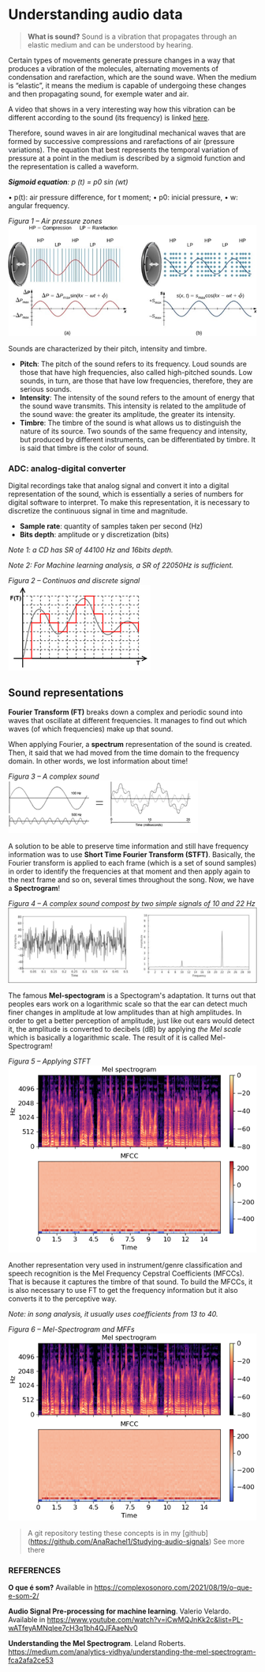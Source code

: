 # **Understanding audio data**

> **What is sound?**
> Sound is a vibration that propagates through an elastic medium and can be understood by hearing. 

Certain types of movements generate pressure changes in a way that produces a vibration of the molecules, alternating movements of condensation and rarefaction, which are the sound wave. When the medium is “elastic”, it means the medium is capable of undergoing these changes and then propagating sound, for exemple water and air.

A video that shows in a very interesting way how this vibration can be different according to the sound (its frequency) is linked [here](https://www.youtube.com/watch?v=wvJAgrUBF4w).

Therefore, sound waves in air are longitudinal mechanical waves that are formed by successive compressions and rarefactions of air (pressure variations). The equation that best represents the temporal variation of pressure at a point in the medium is described by a sigmoid function and the representation is called a waveform.

_**Sigmoid equation**: p (t) = p0 sin (wt)_

•	p(t): air pressure difference, for t moment; 
•	p0: inicial pressure,
•	w: angular frequency.

*Figura 1 – Air pressure zones* 
<img src="images/audio_basics/fig1_wave.jpg?raw=true"/>
 
Sounds are characterized by their pitch, intensity and timbre.
- **Pitch**: The pitch of the sound refers to its frequency. Loud sounds are those that have high frequencies, also called high-pitched sounds. Low sounds, in turn, are those that have low frequencies, therefore, they are serious sounds.
- **Intensity**: The intensity of the sound refers to the amount of energy that the sound wave transmits. This intensity is related to the amplitude of the sound wave: the greater its amplitude, the greater its intensity.
- **Timbre**: The timbre of the sound is what allows us to distinguish the nature of its source. Two sounds of the same frequency and intensity, but produced by different instruments, can be differentiated by timbre. It is said that timbre is the color of sound.

### ADC: analog-digital converter

Digital recordings take that analog signal and convert it into a digital representation of the sound, which is essentially a series of numbers for digital software to interpret. To make this representation, it is necessary to discretize the continuous signal in time and magnitude.
- **Sample rate**: quantity of samples taken per second (Hz)
- **Bits depth**: amplitude or y discretization (bits)

_Note 1: a CD has SR of 44100 Hz and 16bits depth._

_Note 2: For Machine learning analysis, a SR of 22050Hz is sufficient._

*Figura 2 – Continuos and discrete signal* 
<img src="images/audio_basics/fig2_discretization.png?raw=true"/>

## Sound representations

**Fourier Transform (FT)** breaks down a complex and periodic sound into waves that oscillate at different frequencies. It manages to find out which waves (of which frequencies) make up that sound. 

When applying Fourier, a **spectrum** representation of the sound is created. Then, it said that we had moved from the time domain to the frequency domain. In other words, we lost information about time!
 
*Figura 3 – A complex sound* 
<img src="images/audio_basics/fig3_complex_sound.png?raw=true"/>

A solution to be able to preserve time information and still have frequency information was to use **Short Time Fourier Transform (STFT)**. Basically, the Fourier transform is applied to each frame (which is a set of sound samples) in order to identify the frequencies at that moment and then apply again to the next frame and so on, several times throughout the song. Now, we have a **Spectrogram**!

*Figura 4 – A complex sound compost by two simple signals of 10 and 22 Hz* 
<img src="images\audio_basics\fig4_fourier.jpg?raw=true"/>

The famous **Mel-spectogram** is a Spectogram's adaptation. It turns out that peoples ears work on a logarithmic scale so that the ear can detect much finer changes in amplitude at low amplitudes than at high amplitudes. In order to get a better perception of amplitude, just like out ears would detect it, the amplitude is converted to decibels (dB) by applying _the Mel scale_ which is basically a logarithmic scale. The result of it is called Mel-Spectrogram!

*Figura 5 – Applying STFT* 
<img src="images\audio_basics\Fig6_ mfcc_mel.png?raw=true"/>

Another representation very used in instrument/genre classification and speech recognition is the Mel Frequency Cepstral Coefficients (MFCCs). That is because it captures the timbre of that sound. To build the MFCCs, it is also necessary to use FT to get the frequency information but it also converts it to the perceptive way. 

_Note: in song analysis, it usually uses coefficients from 13 to 40._ 

*Figura 6 – Mel-Spectrogram and MFFs* 
<img src="images\audio_basics\Fig6_ mfcc_mel.png?raw=true"/>


> A git repository testing these concepts is in my [github] (https://github.com/AnaRachel1/Studying-audio-signals)
> See more there
 



### REFERENCES
**O que é som?**  Available in https://complexosonoro.com/2021/08/19/o-que-e-som-2/

**Audio Signal Pre-processing for machine learning**. Valerio Velardo. Available in https://www.youtube.com/watch?v=iCwMQJnKk2c&list=PL-wATfeyAMNqIee7cH3q1bh4QJFAaeNv0 

**Understanding the Mel Spectrogram**. Leland Roberts. https://medium.com/analytics-vidhya/understanding-the-mel-spectrogram-fca2afa2ce53
